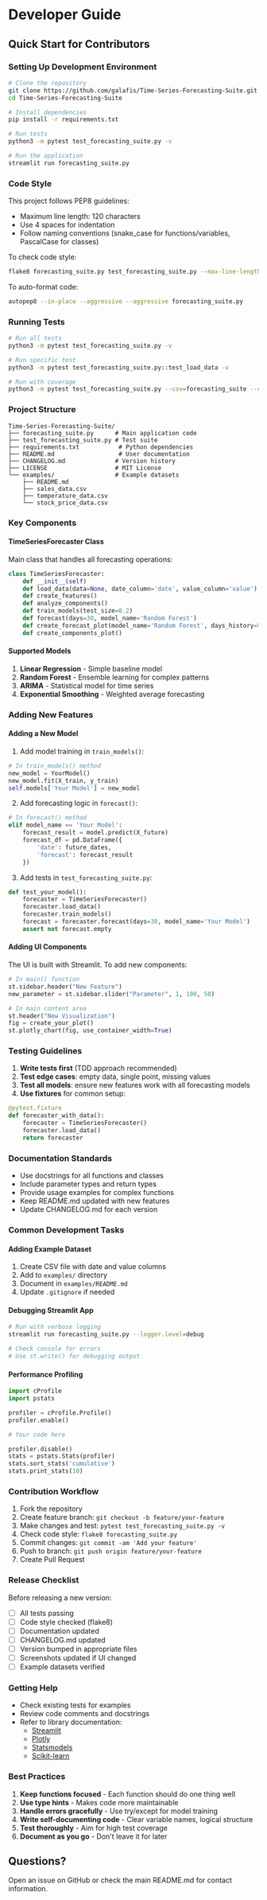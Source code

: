 # Developer Guide

## Quick Start for Contributors

### Setting Up Development Environment

```bash
# Clone the repository
git clone https://github.com/galafis/Time-Series-Forecasting-Suite.git
cd Time-Series-Forecasting-Suite

# Install dependencies
pip install -r requirements.txt

# Run tests
python3 -m pytest test_forecasting_suite.py -v

# Run the application
streamlit run forecasting_suite.py
```

### Code Style

This project follows PEP8 guidelines:
- Maximum line length: 120 characters
- Use 4 spaces for indentation
- Follow naming conventions (snake_case for functions/variables, PascalCase for classes)

To check code style:
```bash
flake8 forecasting_suite.py test_forecasting_suite.py --max-line-length=120
```

To auto-format code:
```bash
autopep8 --in-place --aggressive --aggressive forecasting_suite.py
```

### Running Tests

```bash
# Run all tests
python3 -m pytest test_forecasting_suite.py -v

# Run specific test
python3 -m pytest test_forecasting_suite.py::test_load_data -v

# Run with coverage
python3 -m pytest test_forecasting_suite.py --cov=forecasting_suite --cov-report=html
```

### Project Structure

```
Time-Series-Forecasting-Suite/
├── forecasting_suite.py      # Main application code
├── test_forecasting_suite.py # Test suite
├── requirements.txt           # Python dependencies
├── README.md                  # User documentation
├── CHANGELOG.md              # Version history
├── LICENSE                   # MIT License
└── examples/                 # Example datasets
    ├── README.md
    ├── sales_data.csv
    ├── temperature_data.csv
    └── stock_price_data.csv
```

### Key Components

#### TimeSeriesForecaster Class
Main class that handles all forecasting operations:

```python
class TimeSeriesForecaster:
    def __init__(self)
    def load_data(data=None, date_column='date', value_column='value')
    def create_features()
    def analyze_components()
    def train_models(test_size=0.2)
    def forecast(days=30, model_name='Random Forest')
    def create_forecast_plot(model_name='Random Forest', days_history=90)
    def create_components_plot()
```

#### Supported Models
1. **Linear Regression** - Simple baseline model
2. **Random Forest** - Ensemble learning for complex patterns
3. **ARIMA** - Statistical model for time series
4. **Exponential Smoothing** - Weighted average forecasting

### Adding New Features

#### Adding a New Model

1. Add model training in `train_models()`:
```python
# In train_models() method
new_model = YourModel()
new_model.fit(X_train, y_train)
self.models['Your Model'] = new_model
```

2. Add forecasting logic in `forecast()`:
```python
# In forecast() method
elif model_name == 'Your Model':
    forecast_result = model.predict(X_future)
    forecast_df = pd.DataFrame({
        'date': future_dates,
        'forecast': forecast_result
    })
```

3. Add tests in `test_forecasting_suite.py`:
```python
def test_your_model():
    forecaster = TimeSeriesForecaster()
    forecaster.load_data()
    forecaster.train_models()
    forecast = forecaster.forecast(days=30, model_name='Your Model')
    assert not forecast.empty
```

#### Adding UI Components

The UI is built with Streamlit. To add new components:

```python
# In main() function
st.sidebar.header("New Feature")
new_parameter = st.sidebar.slider("Parameter", 1, 100, 50)

# In main content area
st.header("New Visualization")
fig = create_your_plot()
st.plotly_chart(fig, use_container_width=True)
```

### Testing Guidelines

1. **Write tests first** (TDD approach recommended)
2. **Test edge cases**: empty data, single point, missing values
3. **Test all models**: ensure new features work with all forecasting models
4. **Use fixtures** for common setup:
```python
@pytest.fixture
def forecaster_with_data():
    forecaster = TimeSeriesForecaster()
    forecaster.load_data()
    return forecaster
```

### Documentation Standards

- Use docstrings for all functions and classes
- Include parameter types and return types
- Provide usage examples for complex functions
- Keep README.md updated with new features
- Update CHANGELOG.md for each version

### Common Development Tasks

#### Adding Example Dataset
1. Create CSV file with date and value columns
2. Add to `examples/` directory
3. Document in `examples/README.md`
4. Update `.gitignore` if needed

#### Debugging Streamlit App
```bash
# Run with verbose logging
streamlit run forecasting_suite.py --logger.level=debug

# Check console for errors
# Use st.write() for debugging output
```

#### Performance Profiling
```python
import cProfile
import pstats

profiler = cProfile.Profile()
profiler.enable()

# Your code here

profiler.disable()
stats = pstats.Stats(profiler)
stats.sort_stats('cumulative')
stats.print_stats(10)
```

### Contribution Workflow

1. Fork the repository
2. Create feature branch: `git checkout -b feature/your-feature`
3. Make changes and test: `pytest test_forecasting_suite.py -v`
4. Check code style: `flake8 forecasting_suite.py`
5. Commit changes: `git commit -am 'Add your feature'`
6. Push to branch: `git push origin feature/your-feature`
7. Create Pull Request

### Release Checklist

Before releasing a new version:
- [ ] All tests passing
- [ ] Code style checked (flake8)
- [ ] Documentation updated
- [ ] CHANGELOG.md updated
- [ ] Version bumped in appropriate files
- [ ] Screenshots updated if UI changed
- [ ] Example datasets verified

### Getting Help

- Check existing tests for examples
- Review code comments and docstrings
- Refer to library documentation:
  - [Streamlit](https://docs.streamlit.io/)
  - [Plotly](https://plotly.com/python/)
  - [Statsmodels](https://www.statsmodels.org/)
  - [Scikit-learn](https://scikit-learn.org/)

### Best Practices

1. **Keep functions focused** - Each function should do one thing well
2. **Use type hints** - Makes code more maintainable
3. **Handle errors gracefully** - Use try/except for model training
4. **Write self-documenting code** - Clear variable names, logical structure
5. **Test thoroughly** - Aim for high test coverage
6. **Document as you go** - Don't leave it for later

## Questions?

Open an issue on GitHub or check the main README.md for contact information.
